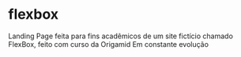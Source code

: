 # flexbox
Landing Page feita para fins acadêmicos de um site fictício chamado FlexBox, feito com curso da Origamid
Em constante evolução
